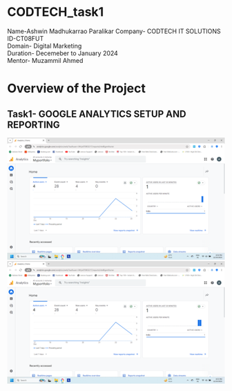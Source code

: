 # CODTECH_task1
Name-Ashwin Madhukarrao Paralikar
Company- CODTECH IT SOLUTIONS<br>
ID-CT08FUT<br>
Domain- Digital Marketing<br>
Duration- Decemeber to January 2024<br>
Mentor- Muzammil Ahmed

# Overview of the Project
## Task1- GOOGLE ANALYTICS SETUP AND REPORTING
![image1](https://github.com/ashwin2023paralikar/CODTECH_task1/blob/086f1d8e3e9f989e275d583b921531b80c6e2034/Screenshot%202024-12-24%20205411.png)
![](https://github.com/ashwin2023paralikar/CODTECH_task1/blob/5bb7507135fd023b5f0ec1d9034d30c2c5ab37ba/Screenshot%202024-12-24%20205534.png)
